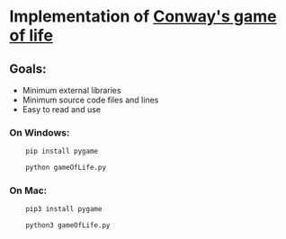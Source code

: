 # Implementation of [Conway's game of life](https://en.wikipedia.org/wiki/Conway%27s_Game_of_Life)

## Goals: 
* Minimum external libraries
* Minimum source code files and lines
* Easy to read and use

### On Windows:
```cmd
    pip install pygame
```
```cmd
    python gameOfLife.py  
```
### On Mac:
```bash
    pip3 install pygame
```
```bash
    python3 gameOfLife.py  
```